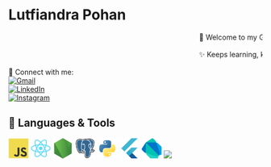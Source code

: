 #  Lutfiandra Pohan

<marquee scrollamount="6">🚀 Welcome to my GitHub Profile!</marquee>

<marquee scrollamount="6">✨ Keeps learning, keeps building, and keeps pushing ideas.</marquee>   

🔗 Connect with me:  
[![Gmail](https://img.shields.io/badge/Gmail-D14836?style=for-the-badge&logo=gmail&logoColor=white)](mailto:lutfiandrapohann@gmail.com)  
[![LinkedIn](https://img.shields.io/badge/LinkedIn-0077B5?style=for-the-badge&logo=linkedin&logoColor=white)](https://linkedin.com/in/lutfiandra-pohan-6b7706289)  
[![Instagram](https://img.shields.io/badge/Instagram-E4405F?style=for-the-badge&logo=instagram&logoColor=white)](https://www.instagram.com/lutfiandrra/)  

## 🔧 Languages & Tools
<p>
  <!-- Javascript -->
  <img src="https://raw.githubusercontent.com/devicons/devicon/master/icons/javascript/javascript-original.svg" width="40"/>
  <!-- React -->
  <img src="https://raw.githubusercontent.com/devicons/devicon/master/icons/react/react-original.svg" width="40"/>
  <!-- Node.js -->
  <img src="https://raw.githubusercontent.com/devicons/devicon/master/icons/nodejs/nodejs-original.svg" width="40"/>
  <!-- PostgreSQL -->
  <img src="https://raw.githubusercontent.com/devicons/devicon/master/icons/postgresql/postgresql-original.svg" width="40"/>
  <!-- Python -->
  <img src="https://raw.githubusercontent.com/devicons/devicon/master/icons/python/python-original.svg" width="40"/>
  <!-- Flutter -->
  <img src="https://raw.githubusercontent.com/devicons/devicon/master/icons/flutter/flutter-original.svg" width="40"/>
  <!-- Dart -->
  <img src="https://raw.githubusercontent.com/devicons/devicon/master/icons/dart/dart-original.svg" width="40"/>
  <!-- Power BI -->
  <img src="https://upload.wikimedia.org/wikipedia/commons/c/cf/New_Power_BI_Logo.svg" width="40"/>
</p>
